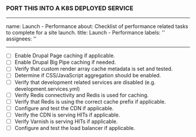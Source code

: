 ### PORT THIS INTO A K8S DEPLOYED SERVICE ###
---
name: Launch - Performance
about: Checklist of performance related tasks to complete for a site launch.
title: Launch - Performance
labels: ''
assignees: ''

---

<!-- Please check off line-items as they are completed and leave notes if necessary. -->
<!-- If an item is not relevant to this project, [strike it out](https://docs.github.com/en/github/writing-on-github/basic-writing-and-formatting-syntax#styling-text) -->
<!-- (e.g. `~~Not relevant item~~`) or remove it. If child tickets are created for -->
<!-- any line-item, please update this description to include references to them. -->

- [ ] Enable Drupal Page caching if applicable.
- [ ] Enable Drupal Big Pipe caching if needed.
- [ ] Verify that custom render array cache metadata is set and tested.
- [ ] Determine if CSS/JavaScript aggregation should be enabled.
- [ ] Verify that development related services are disabled (e.g. development.services.yml)
- [ ] Verify Redis connectivity and Redis is used for caching.
- [ ] Verify that Redis is using the correct cache prefix if applicable.
- [ ] Configure and test the CDN if applicable.
- [ ] Verify the CDN is serving HITs if applicable.
- [ ] Verify Varnish is serving HITs if applicable.
- [ ] Configure and test the load balancer if applicable.

